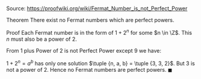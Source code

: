 # 

Source: https://proofwiki.org/wiki/Fermat_Number_is_not_Perfect_Power

Theorem
There exist no Fermat numbers which are perfect powers.


Proof
Each Fermat number is in the form of $1 + 2^n$ for some $n \in \Z$.
This $n$ must also be a power of $2$.

From 1 plus Power of 2 is not Perfect Power except 9 we have:

$1 + 2^n = a^b$
has only one solution $\tuple {n, a, b} = \tuple {3, 3, 2}$.
But $3$ is not a power of $2$.
Hence no Fermat numbers are perfect powers.
$\blacksquare$





